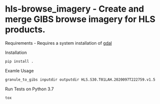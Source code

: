 # hls-browse_imagery - Create and merge GIBS browse imagery for HLS products.

Requirements - Requires a system installation of [gdal](https://github.com/OSGeo/gdal)

Installation
```bash
pip install .
```

Examle Usage
```bash
granule_to_gibs inputdir outputdir HLS.S30.T01LAH.2020097T222759.v1.5
```

Run Tests on Python 3.7 
```bash
tox
```
